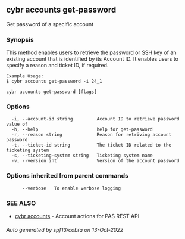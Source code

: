 ## cybr accounts get-password

Get password of a specific account

### Synopsis

This method enables users to retrieve the password or SSH key of an existing account that is identified by its Account ID. It enables users to specify a reason and ticket ID, if required.
	
	Example Usage:
	$ cybr accounts get-password -i 24_1

```
cybr accounts get-password [flags]
```

### Options

```
  -i, --account-id string         Account ID to retrieve password value of
  -h, --help                      help for get-password
  -r, --reason string             Reason for retriving account password
  -t, --ticket-id string          The ticket ID related to the ticketing system
  -s, --ticketing-system string   Ticketing system name
  -v, --version int               Version of the account password
```

### Options inherited from parent commands

```
      --verbose   To enable verbose logging
```

### SEE ALSO

* [cybr accounts](cybr_accounts.md)	 - Account actions for PAS REST API

###### Auto generated by spf13/cobra on 13-Oct-2022
